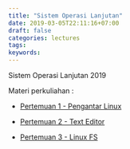 ```yaml
---
title: "Sistem Operasi Lanjutan"
date: 2019-03-05T22:11:16+07:00
draft: false
categories: lectures
tags:
keywords:
---
```



Sistem Operasi Lanjutan 2019

<!--more-->

Materi perkuliahan :

- [Pertemuan 1 - Pengantar Linux](../../files/sol/2019/1-Pengantar-Linux.pdf)

- [Pertemuan 2 - Text Editor](../../files/sol/2019/2-Editor.pdf)

- [Pertemuan 3 - Linux FS](../../files/sol/2019/3-LinuxFS.pdf)
